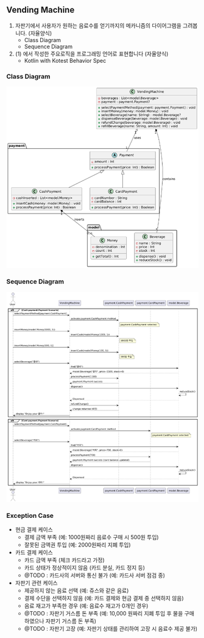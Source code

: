 ## Vending Machine

1. 자판기에서 사용자가 원하는 음료수를 얻기까지의 메카니즘의 다이어그램을 그려봅니다. (자율양식)
   - Class Diagram
   - Sequence Diagram
2. (1) 에서 작성한 주요로직을 프로그래밍 언어로 표현합니다 (자율양식)
   - Kotlin with Kotest Behavior Spec

### Class Diagram
![img.png](docs/class-diagram.png)

### Sequence Diagram
![img.png](docs/sequence-diagram.png)

### Exception Case
- 현금 결제 케이스
  - 결제 금액 부족 (예: 1000원짜리 음료수 구매 시 500원 투입)
  - 잘못된 금액권 투입 (예: 2000원짜리 지폐 투입)
- 카드 결제 케이스
  - 카드 금액 부족 (체크 카드라고 가정)
  - 카드 상태가 정상적이지 않음 (카드 분실, 카드 정지 등)
  - @TODO : 카드사의 서버와 통신 불가 (예: 카드사 서버 점검 중)
- 자판기 관련 케이스
  - 제공하지 않는 음료 선택 (예: 쥬스와 같은 음료)
  - 결제 수단을 선택하지 않음 (예: 카드 결제와 현금 결제 중 선택하지 않음)
  - 음료 재고가 부족한 경우 (예: 음료수 재고가 0개인 경우) 
  - @TODO : 자판기 거스름 돈 부족 (예: 10,000 원짜리 지폐 투입 후 물을 구매하였으나 자판기 거스름 돈 부족)
  - @TODO : 자판기 고장 (예: 자판기 상태를 관리하여 고장 시 음료수 제공 불가)
